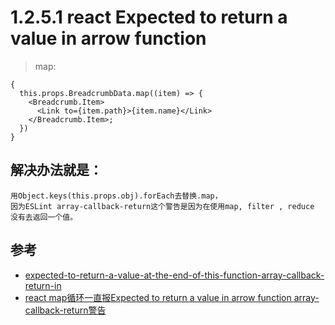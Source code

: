 # 1.2.5.1 react Expected to return a value in arrow function  

>map:   
```
{
  this.props.BreadcrumbData.map((item) => {
    <Breadcrumb.Item>
      <Link to={item.path}>{item.name}</Link>
    </Breadcrumb.Item>;
  })
}
```

## 解决办法就是：
```
用Object.keys(this.props.obj).forEach去替换.map，  
因为ESLint array-callback-return这个警告是因为在使用map, filter , reduce 没有去返回一个值。
```



## 参考
- [expected-to-return-a-value-at-the-end-of-this-function-array-callback-return-in](https://stackoverflow.com/questions/43685424/expected-to-return-a-value-at-the-end-of-this-function-array-callback-return-in)
- [react map循环一直报Expected to return a value in arrow function array-callback-return警告](https://www.love85g.com/?p=1572)